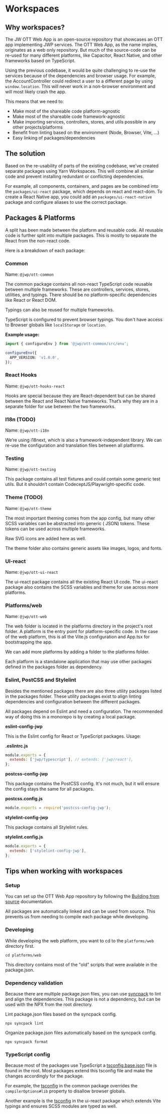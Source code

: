 # Workspaces

## Why workspaces?

The JW OTT Web App is an open-source repository that showcases an OTT app implementing JWP services. The OTT Web App, as
the name implies, originates as a web only repository. But much of the source-code can be re-used for many different
platforms, like Capacitor, React Native, and other frameworks based on TypeScript.

Using the previous codebase, it would be quite challenging to re-use the services because of the dependencies and
browser usage. For example, the AccountController could redirect a user to a different page by using `window.location`.
This will never work in a non-browser environment and will most likely crash the app.

This means that we need to:

- Make most of the shareable code platform-agnostic
- Make most of the shareable code framework-agnostic
- Make importing services, controllers, stores, and utils possible in any other projects/platforms
- Benefit from linting based on the environment (Node, Browser, Vite, ...)
- Easy linking of packages/dependencies

## The solution

Based on the re-usability of parts of the existing codebase, we've created separate packages using Yarn Workspaces.
This will combine all similar code and prevent installing redundant or conflicting dependencies.

For example, all components, containers, and pages are be combined into the `packages/ui-react` package, which depends
on react and react-dom. To create a React Native app, you could add an `packages/ui-react-native` package and configure
aliases to use the correct package.

## Packages & Platforms

A split has been made between the platform and reusable code. All reusable code is further split into multiple packages.
This is mostly to separate the React from the non-react code.

Here is a breakdown of each package:

### Common

Name: `@jwp/ott-common`

The common package contains all non-react TypeScript code reusable between multiple frameworks. These are controllers,
services, stores, utilities, and typings. There should be no platform-specific dependencies like React or React DOM.

Typings can also be reused for multiple frameworks.

TypeScript is configured to prevent browser typings. You don't have access to Browser globals like `localStorage` or
`location`.

**Example usage:**

```ts
import { configureEnv } from '@jwp/ott-common/src/env';

configureEnv({
  APP_VERSION: 'v1.0.0',
});
```

### React Hooks

Name: `@jwp/ott-hooks-react`

Hooks are special because they are React-dependent but can be shared between the React and React Native frameworks.
That’s why they are in a separate folder for use between the two frameworks.

### I18n (TODO)

Name: `@jwp/ott-i18n`

We’re using i18next, which is also a framework-independent library. We can re-use the configuration and translation
files between all platforms.

### Testing

Name: `@jwp/ott-testing`

This package contains all test fixtures and could contain some generic test utils. But it shouldn’t contain
CodeceptJS/Playwright-specific code.

### Theme (TODO)

Name: `@jwp/ott-theme`

The most important theming comes from the app config, but many other SCSS variables can be abstracted into generic (
JSON) tokens. These tokens can be used across multiple frameworks.

Raw SVG icons are added here as well.

The theme folder also contains generic assets like images, logos, and fonts.

### UI-react

Name: `@jwp/ott-ui-react`

The ui-react package contains all the existing React UI code.
The ui-react package also contains the SCSS variables and theme for use across more platforms.

### Platforms/web

Name: `@jwp/ott-web`

The web folder is located in the platforms directory in the project's root folder. A platform is the entry point for
platform-specific code. In the case of the web platform, this is all the Vite.js configuration and App.tsx for
bootstrapping the app.

We can add more platforms by adding a folder to the platforms folder.

Each platform is a standalone application that may use other packages defined in the packages folder as dependency.

### Eslint, PostCSS and Stylelint

Besides the mentioned packages there are also three utility packages listed in the packages folder. These utility
packages exist to align linting dependencies and configuration between the different packages.

All packages depend on Eslint and need a configuration. The recommended way of doing this in a monorepo is by creating
a local package.

**eslint-config-jwp**

This is the Eslint config for React or TypeScript packages. Usage:

**.eslintrc.js**

```js
module.exports = {
  extends: ['jwp/typescript'], // extends: ['jwp/react'], 
};
```

**postcss-config-jwp**

This package contains the PostCSS config. It's not much, but it will ensure the config stays the same for all packages.

**postcss.config.js**

```js
module.exports = require('postcss-config-jwp');
```

**stylelint-config-jwp**

This package contains all Stylelint rules.

**stylelint.config.js**

```js
module.exports = {
  extends: ['stylelint-config-jwp'],
};
```

## Tips when working with workspaces

### Setup

You can set up the OTT Web App repository by following
the [Building from source](./build-from-source.md#build-the-jw-ott-webapp) documentation.

All packages are automatically linked and can be used from source. This prevents us from needing to compile each
package while developing.

### Developing

While developing the web platform, you want to cd to the `platforms/web` directory first.

```shell
cd platforms/web
```

This directory contains most of the "old" scripts that were available in the package.json.

### Dependency validation

Because there are multiple package.json files, you can use [syncpack](https://www.npmjs.com/package/syncpack) to lint
and align the dependencies. This package is not a dependency, but can be used with the NPX from the root directory.

Lint package.json files based on the syncpack config.

```shell
npx syncpack lint
```

Organize package.json files automatically based on the syncpack config.

```shell
npx syncpack format
```

### TypeScript config

Because most of the packages use TypeScript a [tsconfig.base.json](../tsconfig.base.json) file is found in the root.
Most packages extend this tsconfig file and make the changes accordingly for the package.

For example, the [tsconfig](../packages/common/tsconfig.json) in the common package overrides the `compilerOptions#lib`
property to disallow browser globals.

Another example is the [tsconfig](../packages/ui-react/tsconfig.json) in the ui-react package which extends Vite typings
and ensures SCSS modules are typed as well.  



